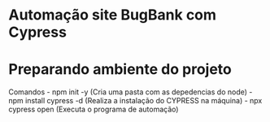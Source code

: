 
# Automação site BugBank com Cypress

# Preparando ambiente do projeto

  Comandos  -   npm init -y (Cria uma pasta com as depedencias do node)
            -   npm install cypress -d (Realiza a instalação do CYPRESS na máquina)
            -   npx cypress open (Executa o programa de automação)
